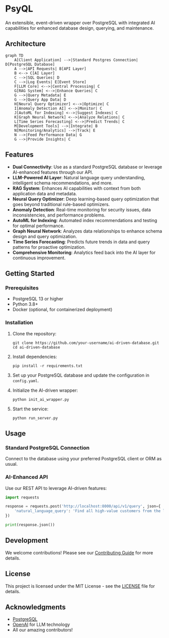 # PsyQL

An extensible, event-driven wrapper over PostgreSQL with integrated AI capabilities for enhanced database design, querying, and maintenance.

## Architecture

```mermaid
graph TD
    A[Client Application] -->|Standard Postgres Connection| D[PostgreSQL Database]
    A -->|API Requests| B[API Layer]
    B <--> C[AI Layer]
    C -->|SQL Queries| D
    C -->|Log Events| E[Event Store]
    F[LLM Core] <-->|Central Processing| C
    G[RAG System] <-->|Enhance Queries| C
    G -->|Query Metadata| E
    G -->|Query App Data| D
    H[Neural Query Optimizer] <-->|Optimize| C
    I[Anomaly Detection AI] <-->|Monitor| C
    J[AutoML for Indexing] <-->|Suggest Indexes| C
    K[Graph Neural Network] <-->|Analyze Relations| C
    L[Time Series Forecasting] <-->|Predict Trends| C
    M[Development Tools] -->|Integrate| B
    N[Monitoring/Analytics] -->|Track| E
    N -->|Feed Performance Data| G
    G -->|Provide Insights| C
```

## Features

- **Dual Connectivity**: Use as a standard PostgreSQL database or leverage AI-enhanced features through our API.
- **LLM-Powered AI Layer**: Natural language query understanding, intelligent schema recommendations, and more.
- **RAG System**: Enhances AI capabilities with context from both application data and metadata.
- **Neural Query Optimizer**: Deep learning-based query optimization that goes beyond traditional rule-based optimizers.
- **Anomaly Detection**: Real-time monitoring for security issues, data inconsistencies, and performance problems.
- **AutoML for Indexing**: Automated index recommendations and testing for optimal performance.
- **Graph Neural Network**: Analyzes data relationships to enhance schema design and query optimization.
- **Time Series Forecasting**: Predicts future trends in data and query patterns for proactive optimization.
- **Comprehensive Monitoring**: Analytics feed back into the AI layer for continuous improvement.

## Getting Started

### Prerequisites

- PostgreSQL 13 or higher
- Python 3.8+
- Docker (optional, for containerized deployment)

### Installation

1. Clone the repository:
   ```
   git clone https://github.com/your-username/ai-driven-database.git
   cd ai-driven-database
   ```

2. Install dependencies:
   ```
   pip install -r requirements.txt
   ```

3. Set up your PostgreSQL database and update the configuration in `config.yaml`.

4. Initialize the AI-driven wrapper:
   ```
   python init_ai_wrapper.py
   ```

5. Start the service:
   ```
   python run_server.py
   ```

## Usage

### Standard PostgreSQL Connection

Connect to the database using your preferred PostgreSQL client or ORM as usual.

### AI-Enhanced API

Use our REST API to leverage AI-driven features:

```python
import requests

response = requests.post('http://localhost:8000/api/v1/query', json={
    'natural_language_query': 'Find all high-value customers from the last month'
})

print(response.json())
```

## Development

We welcome contributions! Please see our [Contributing Guide](CONTRIBUTING.md) for more details.

## License

This project is licensed under the MIT License - see the [LICENSE](LICENSE) file for details.

## Acknowledgments

- [PostgreSQL](https://www.postgresql.org/)
- [OpenAI](https://openai.com/) for LLM technology
- All our amazing contributors!

